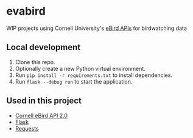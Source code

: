 # evabird
WIP projects using Cornell University's [eBird APIs](https://documenter.getpostman.com/view/664302/S1ENwy59) for birdwatching data

## Local development

1. Clone this repo.
1. Optionally create a new Python virtual environment.
1. Run `pip install -r requirements.txt` to install dependencies.
1. Run `flask --debug run` to start the application.

## Used in this project

* [Cornell eBird API 2.0](https://documenter.getpostman.com/view/664302/S1ENwy59)
* [Flask](https://github.com/pallets/flask)
* [Requests](https://requests.readthedocs.io/en/latest/)